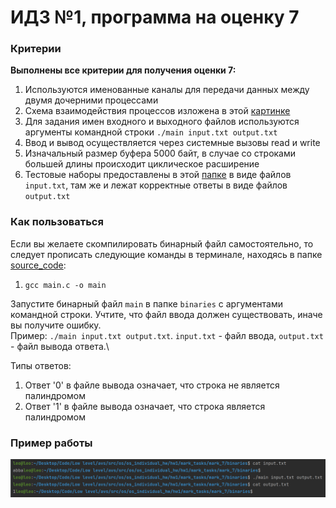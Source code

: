 # ИДЗ №1, программа на оценку 7

### Критерии
**Выполнены все критерии для получения оценки 7:**
1) Используются именованные каналы для передачи данных между двумя дочерними процессами
2) Схема взаимодействия процессов изложена в этой [картинке](Схема.png)
3) Для задания имен входного и выходного файлов используются аргументы командной строки `./main input.txt output.txt`
4) Ввод и вывод осуществляется через системные вызовы read и write
5) Изначальный размер буфера 5000 байт, в случае со строками большей длины происходит циклическое расширение
6) Тестовые наборы предоставлены в этой [папке](tests) в виде файлов `input.txt`, там же и лежат корректные ответы в виде файлов `output.txt`

### Как пользоваться
Если вы желаете скомпилировать бинарный файл самостоятельно, то следует прописать следующие команды в терминале, находясь в папке [source_code](source_code):
1) `gcc main.c -o main`

Запустите бинарный файл `main` в папке `binaries` с аргументами командной строки. Учтите, что файл ввода должен существовать, иначе вы получите ошибку.\
Пример: `./main input.txt output.txt`. `input.txt` - файл ввода, `output.txt` - файл вывода ответа.\

Типы ответов:
1) Ответ '0' в файле вывода означает, что строка не является палиндромом
2) Ответ '1' в файле вывода означает, что строка является палиндромом

### Пример работы
![Пример](Пример%20работы.png)

